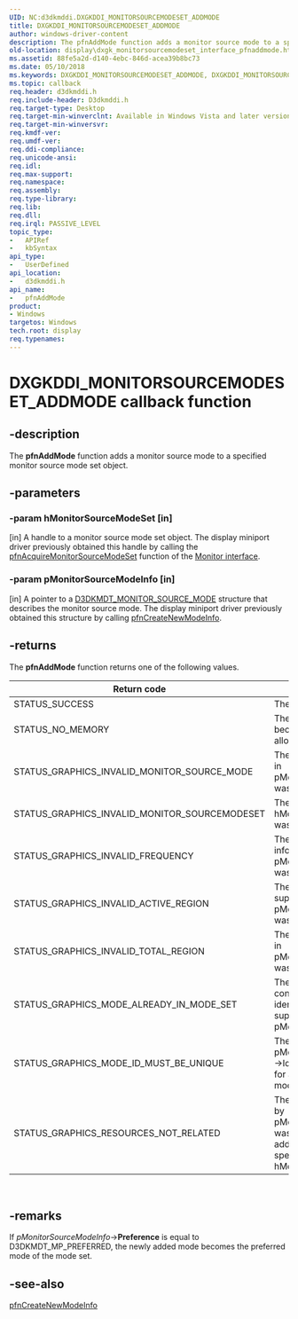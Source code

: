 ```yaml
---
UID: NC:d3dkmddi.DXGKDDI_MONITORSOURCEMODESET_ADDMODE
title: DXGKDDI_MONITORSOURCEMODESET_ADDMODE
author: windows-driver-content
description: The pfnAddMode function adds a monitor source mode to a specified monitor source mode set object.
old-location: display\dxgk_monitorsourcemodeset_interface_pfnaddmode.htm
ms.assetid: 88fe5a2d-d140-4ebc-846d-acea39b8bc73
ms.date: 05/10/2018
ms.keywords: DXGKDDI_MONITORSOURCEMODESET_ADDMODE, DXGKDDI_MONITORSOURCEMODESET_ADDMODE callback, VidPnFunctions_1b037d93-a615-41e1-bc22-bf9565050062.xml, d3dkmddi/pfnAddMode, display.dxgk_monitorsourcemodeset_interface_pfnaddmode, pfnAddMode, pfnAddMode callback function [Display Devices]
ms.topic: callback
req.header: d3dkmddi.h
req.include-header: D3dkmddi.h
req.target-type: Desktop
req.target-min-winverclnt: Available in Windows Vista and later versions of the Windows operating systems.
req.target-min-winversvr: 
req.kmdf-ver: 
req.umdf-ver: 
req.ddi-compliance: 
req.unicode-ansi: 
req.idl: 
req.max-support: 
req.namespace: 
req.assembly: 
req.type-library: 
req.lib: 
req.dll: 
req.irql: PASSIVE_LEVEL
topic_type:
-	APIRef
-	kbSyntax
api_type:
-	UserDefined
api_location:
-	d3dkmddi.h
api_name:
-	pfnAddMode
product:
- Windows
targetos: Windows
tech.root: display
req.typenames: 
---
```


# DXGKDDI_MONITORSOURCEMODESET_ADDMODE callback function


## -description


The <b>pfnAddMode</b> function adds a monitor source mode to a specified monitor source mode set object.


## -parameters




### -param hMonitorSourceModeSet [in]

[in] A handle to a monitor source mode set object. The display miniport driver previously obtained this handle by calling the <a href="https://msdn.microsoft.com/a64197c0-a61f-4989-9b68-4e06b1a69fd4">pfnAcquireMonitorSourceModeSet</a> function of the <a href="https://msdn.microsoft.com/library/windows/hardware/ff568433">Monitor interface</a>.


### -param pMonitorSourceModeInfo [in]

[in] A pointer to a <a href="https://msdn.microsoft.com/library/windows/hardware/ff546133">D3DKMDT_MONITOR_SOURCE_MODE</a> structure that describes the monitor source mode. The display miniport driver previously obtained this structure by calling <a href="https://msdn.microsoft.com/314b345c-a40b-418d-a2d8-c7b42e5fd27d">pfnCreateNewModeInfo</a>.


## -returns



The <b>pfnAddMode</b> function returns one of the following values.

|Return code|Description|
|--- |--- |
|STATUS_SUCCESS|The function succeeded.|
|STATUS_NO_MEMORY|The function failed because it could not allocate enough memory.|
|STATUS_GRAPHICS_INVALID_MONITOR_SOURCE_MODE|The information supplied in pMonitorSourceModeInfo was invalid.|
|STATUS_GRAPHICS_INVALID_MONITOR_SOURCEMODESET|The handle supplied in hMonitorSourceModeSet was invalid.|
|STATUS_GRAPHICS_INVALID_FREQUENCY|The frequency information supplied in pMonitorSourceModeInfo was invalid.|
|STATUS_GRAPHICS_INVALID_ACTIVE_REGION|The active region supplied in pMonitorSourceModeInfo was invalid.|
|STATUS_GRAPHICS_INVALID_TOTAL_REGION|The total region supplied in pMonitorSourceModeInfo was invalid.|
|STATUS_GRAPHICS_MODE_ALREADY_IN_MODE_SET|The mode set already contains a mode that is identical to the mode supplied in pMonitorSourceModeInfo.|
|STATUS_GRAPHICS_MODE_ID_MUST_BE_UNIQUE|The identifier supplied in pMonitorSourceModeInfo->Id is already being used for another mode in the mode set.|
|STATUS_GRAPHICS_RESOURCES_NOT_RELATED|The structure pointed to by pMonitorSourceModeInfo was not created for addition to the mode set specified by hMonitorSourceModeSet.|
 




## -remarks



If <i>pMonitorSourceModeInfo</i>-&gt;<b>Preference</b> is equal to D3DKMDT_MP_PREFERRED, the newly added mode becomes the preferred mode of the mode set.




## -see-also




<a href="https://msdn.microsoft.com/314b345c-a40b-418d-a2d8-c7b42e5fd27d">pfnCreateNewModeInfo</a>
 

 

